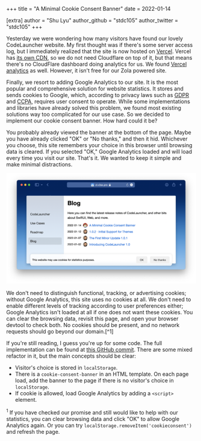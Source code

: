 +++
title = "A Minimal Cookie Consent Banner"
date = 2022-01-14

[extra]
author = "Shu Lyu"
author_github = "stdc105"
author_twitter = "stdc105"
+++

Yesterday we were wondering how many visitors have found our lovely CodeLauncher website. My first thought was if there's some server access log, but I immediately realized that the site is now hosted on [Vercel](https://vercel.com/). Vercel has [its own CDN](https://vercel.com/docs/concepts/edge-network/overview), so we do not need Cloudflare on top of it, but that means there's no CloudFlare dashboard doing analytics for us. We found [Vercel analytics](https://vercel.com/analytics) as well. However, it isn't free for our Zola powered site.

Finally, we resort to adding Google Analytics to our site. It is the most popular and comprehensive solution for website statistics. It stores and sends cookies to Google, which, according to privacy laws such as [GDPR](https://en.wikipedia.org/wiki/General_Data_Protection_Regulation) and [CCPA](https://en.wikipedia.org/wiki/California_Consumer_Privacy_Act), requires user consent to operate. While some implementations and libraries have already solved this problem, we found most existing solutions way too complicated for our use case. So we decided to implement our cookie consent banner. How hard could it be?

You probably already viewed the banner at the bottom of the page. Maybe you have already clicked "OK" or "No thanks," and then it hid. Whichever you choose, this site remembers your choice in this browser until browsing data is cleared. If you selected "OK," Google Analytics loaded and will load every time you visit our site. That's it. We wanted to keep it simple and make minimal distractions.

<p>
  <picture>
  <source srcset="/screenshots/site-cookie-banner.webp" type="image/webp">
  <img src="/screenshots/site-cookie-banner.png" alt="Site Cookie Banner" class="screenshot">
  </picture>
</p>

We don't need to distinguish functional, tracking, or advertising cookies; without Google Analytics, this site uses no cookies at all. We don't need to enable different levels of tracking according to user preferences either; Google Analytics isn't loaded at all if one does not want these cookies. You can clear the browsing data, revisit this page, and open your browser devtool to check both. No cookies should be present, and no network requests should go beyond our domain.[^1]

If you're still reading, I guess you're up for some code. The full implementation can be found at [this GitHub commit](https://github.com/v2ex/launcher-website/commit/574dc772aa0de9ad48772e38c139af4616e54bd6). There are some mixed refactor in it, but the main concepts should be clear:

- Visitor's choice is stored in `localStorage`.
- There is a `cookie-consent-banner` in an HTML template. On each page load, add the banner to the page if there is no visitor's choice in `localStorage`.
- If cookie is allowed, load Google Analytics by adding a `<script>` element.

<!---
Footnote rendering is still somewhat problematic at the time of writing. See https://github.com/getzola/zola/issues/1070
[^1]: Markdown footnote
-->

<div class="footnote-definition" id="1">
<p><sup class="footnote-definition-label">1</sup> If you have checked our promise and still would like to help with our statistics, you can clear browsing data and click "OK" to allow Google Analytics again. Or you can try <code>localStorage.removeItem('cookieconsent')</code> and refresh the page.</p>
</div>